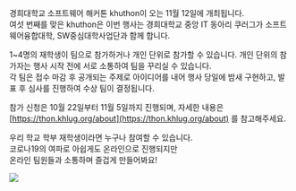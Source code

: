 경희대학교 소프트웨어 해커톤 khuthon이 오는 11월 12일에 개최됩니다.<br/>
여섯 번째를 맞은 khuthon은 이번 행사는 경희대학교 중앙 IT 동아리 쿠러그가 소프트웨어융합대학, SW중심대학사업단과 함께 합니다.

1~4명의 재학생이 팀으로 참가하거나 개인 단위로 참가할 수 있습니다. 개인 단위의 참가자는 행사 시작 전에 서로 소통하여 팀을 꾸리실 수 있습니다.<br/>
각 팀은 접수 마감 후 공개되는 주제로 아이디어를 내어 행사 당일에 밤새 구현하고, 발표 후 심사를 진행하여 수상 팀이 결정됩니다.

참가 신청은 10월 22일부터 11월 5일까지 진행되며, 자세한 내용은 [https://thon.khlug.org/about](https://thon.khlug.org/about) 를 참고해주세요.

우리 학교 학부 재학생이라면 누구나 참여할 수 있습니다.<br/>
코로나19의 여파로 아쉽게도 온라인으로 진행되지만<br/>
온라인 팀원들과 소통하며 즐겁게 만들어봐요!

![](https://thon.khlug.org/image/838616cfffcb90f9.jpg)
